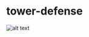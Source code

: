 # tower-defense

![alt text](https://github.com/[username]/[reponame]/blob/[branch]/image.jpg?raw=true)
